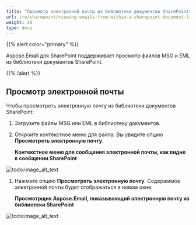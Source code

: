 ```yaml
---
title: "Просмотр электронной почты из библиотеки документов SharePoint"
url: /ru/sharepoint/viewing-emails-from-within-a-sharepoint-document-library/
weight: 20
type: docs
---
```



{{% alert color="primary" %}} 

Aspose.Email для SharePoint поддерживает просмотр файлов MSG и EML из библиотеки документов SharePoint.

{{% /alert %}} 
## **Просмотр электронной почты**
Чтобы просмотреть электронную почту из библиотеки документов SharePoint:

1. Загрузите файлы MSG или EML в библиотеку документов.
1. Откройте контекстное меню для файла. Вы увидите опцию **Просмотреть электронную почту**. 

   **Контекстное меню для сообщения электронной почты, как видно в сообщении SharePoint** 

![todo:image_alt_text](viewing-emails-from-within-a-sharepoint-document-library_1.png)




1. Нажмите опцию **Просмотреть электронную почту**. Содержимое электронной почты будет отображаться в новом окне. 

   **Просмотрщик Aspose.Email, показывающий электронную почту из библиотеки SharePoint** 

![todo:image_alt_text](viewing-emails-from-within-a-sharepoint-document-library_2.png)